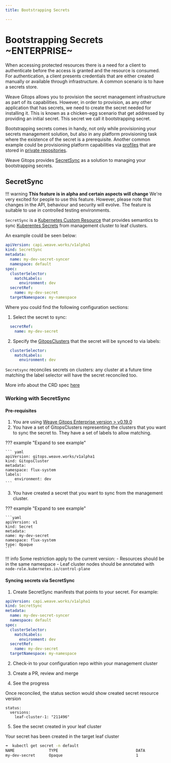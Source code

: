 ```yaml
---
title: Bootstrapping Secrets

---
```


# Bootstrapping Secrets ~ENTERPRISE~

When accessing protected resources there is a need for a client to authenticate before
the access is granted and the resource is consumed. For authentication, a client presents
credentials that are either created manually or available through infrastructure. A common scenario
is to have a secrets store.

Weave Gitops allows you to provision the secret management infrastructure as part of its capabilities.
However, in order to provision, as any other application that has secrets, we need to create the secret needed for installing it.
This is known as a chicken-egg scenario that get addressed by providing an initial secret. This secret we call it
bootstrapping secret.

Bootstrapping secrets comes in handy, not only while provisioning your secrets management solution,
but also in any platform provisioning task where the existence of the secret is a prerequisite.
Another common example could be provisioning platform capabilities via [profiles](../cluster-management/profiles.md)
that are stored in [private repositories](https://fluxcd.io/flux/guides/helmreleases/#helm-repository-authentication-with-credentials).

Weave Gitops provides [SecretSync](#secretsync) as a solution to managing your bootstrapping secrets.

## SecretSync

!!! warning
    **This feature is in alpha and certain aspects will change**
    We're very excited for people to use this feature.
    However, please note that changes in the API, behaviour and security will evolve.
    The feature is suitable to use in controlled testing environments.

`SecretSync` is a [Kubernetes Custom Resource](https://kubernetes.io/docs/concepts/extend-kubernetes/api-extension/custom-resources/)
that provides semantics to sync [Kuberentes Secrets](https://kubernetes.io/docs/concepts/configuration/secret/) from management cluster to leaf clusters.

An example could be seen below:

```yaml
apiVersion: capi.weave.works/v1alpha1
kind: SecretSync
metadata:
  name: my-dev-secret-syncer
  namespace: default
spec:
  clusterSelector:
    matchLabels:
      environment: dev
  secretRef:
    name: my-dev-secret
  targetNamespace: my-namespace
```
Where you could find the following configuration sections:

1) Select the secret to sync:

```yaml
  secretRef:
    name: my-dev-secret
```

2) Specify the [GitopsClusters](../cluster-management/managing-clusters-without-capi.md)
that the secret will be synced to via labels:

```yaml
  clusterSelector:
    matchLabels:
      environment: dev
```

`Secretsync` reconciles secrets on clusters: any cluster at a future time matching the label selector will have
the secret reconciled too.

More info about the CRD spec [here](./spec/v1alpha1/secretSync.md)

### Working with SecretSync

#### Pre-requisites

1. You are using [Weave Gitops Enterprise version > v0.19.0](../enterprise/releases-enterprise.md)
2. You have a set of GitopsClusters representing the clusters that you want to sync the secret to. They have a set of labels to allow matching.

??? example "Expand to see example"

    ``` yaml
    apiVersion: gitops.weave.works/v1alpha1
    kind: GitopsCluster
    metadata:
    namespace: flux-system
    labels:
        environment: dev
    ```

3. You have created a secret that you want to sync from the management cluster.

??? example "Expand to see example"

    ```yaml
    apiVersion: v1
    kind: Secret
    metadata:
    name: my-dev-secret
    namespace: flux-system
    type: Opaque
    ```

!!! info
    Some restriction apply to the current version:
    - Resources should be in the same namespace
    - Leaf cluster nodes should be annotated with `node-role.kubernetes.io/control-plane`

#### Syncing secrets via SecretSync

1. Create SecretSync manifests that points to your secret. For example:

```yaml
apiVersion: capi.weave.works/v1alpha1
kind: SecretSync
metadata:
  name: my-dev-secret-syncer
  namespace: default
spec:
  clusterSelector:
    matchLabels:
      environment: dev
  secretRef:
    name: my-dev-secret
  targetNamespace: my-namespace
```

2. Check-in to your configuration repo within your management cluster

3. Create a PR, review and merge

4. See the progress

Once reconciled, the status section would show created secret resource version

```
status:
  versions:
    leaf-cluster-1: "211496"
```

5. See the secret created in your leaf cluster

Your secret has been created in the target leaf cluster

```bash
➜  kubectl get secret -n default
NAME               TYPE                                  DATA
my-dev-secret      Opaque                                1
```

